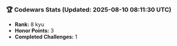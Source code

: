 ### 🏆 Codewars Stats (Updated: 2025-08-10 08:11:30 UTC)

- **Rank:** 8 kyu
- **Honor Points:** 3
- **Completed Challenges:** 1
